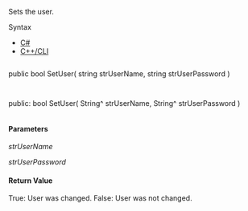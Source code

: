 Sets the user.

Syntax

* [C#](#i-syntax-CS)
* [C++/CLI](#i-syntax-CPP2005)

```
```
public bool SetUser( 
   string strUserName,
   string strUserPassword
)
```
```

```
```
public:
bool SetUser( 
   String^ strUserName,
   String^ strUserPassword
)
```
```

#### Parameters

*strUserName*


*strUserPassword*

#### Return Value

True: User was changed. False: User was not changed.
